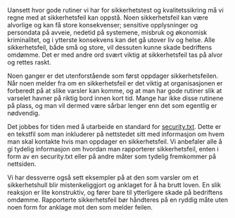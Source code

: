 Uansett hvor gode rutiner vi har for sikkerhetstest og kvalitetssikring må vi regne med at sikkerhetsfeil kan oppstå. Noen sikkerhetsfeil kan være alvorlige og kan få store konsekvenser; sensitive opplysninger og persondata på avveie, nedetid på systemene, misbruk og økonomisk kriminalitet, og i ytterste konsekvens kan det gå utover liv og helse. Alle sikkerhetsfeil, både små og store, vil dessuten kunne skade bedriftens omdømme. Det er med andre ord svært viktig at sikkerhetsfeil tas på alvor og rettes raskt. 

Noen ganger er det utenforstående som først oppdager sikkerhetsfeilen. Når noen melder fra om en sikkerhetsfeil er det viktig at organisasjonen er forberedt på at slike varsler kan komme, og at man har gode rutiner slik at varselet havner på riktig bord innen kort tid. Mange har ikke disse rutinene på plass, og man vil dermed være sårbar lenger enn det som egentlig er nødvendig. 

Det jobbes for tiden med å utarbeide en standard for [security.txt](https://securitytxt.org/). Dette er en tekstfil som man inkluderer på nettstedet sitt med informasjon om hvem man skal kontakte hvis man oppdager en sikkerhetsfeil. Vi anbefaler alle å gi tydelig informasjon om hvordan man rapporterer sikkerhetsfeil, enten i form av en security.txt eller på andre måter som tydelig fremkommer på nettsiden. 

Vi har dessverre også sett eksempler på at den som varsler om et sikkerhetshull blir mistenkeliggjort og anklaget for å ha brutt loven. En slik reaksjon er lite konstruktiv, og fører bare til ytterligere skade på bedriftens omdømme. Rapporterte sikkerhetsfeil bør håndteres på en ryddig måte uten noen form for anklage mot den som melder feilen. 